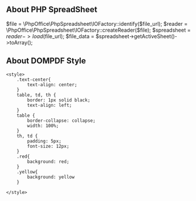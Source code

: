 ## About PHP SpreadSheet

$file        = \PhpOffice\PhpSpreadsheet\IOFactory::identify($file_url);
$reader      = \PhpOffice\PhpSpreadsheet\IOFactory::createReader($file);
$spreadsheet = $reader->load($file_url);
$file_data   = $spreadsheet->getActiveSheet()->toArray();

## About DOMPDF Style

    <style>
        .text-center{
            text-align: center;
        }  
        table, td, th {    
            border: 1px solid black;
            text-align: left;
        }
        table {
            border-collapse: collapse;
            width: 100%;
        }
        th, td {
            padding: 5px;
            font-size: 12px;
        }
        .red{
            background: red;
        }
        .yellow{
            background: yellow
        }
        
    </style>
